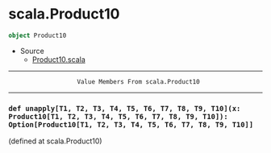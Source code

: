 
#                               scala.Product10                               #

```scala
object Product10
```

* Source
  * [Product10.scala](https://github.com/scala/scala/tree/6d09a1ba5f/src/library/scala/Product10.scala#L1)


--------------------------------------------------------------------------------
                       Value Members From scala.Product10
--------------------------------------------------------------------------------


### `def unapply[T1, T2, T3, T4, T5, T6, T7, T8, T9, T10](x: Product10[T1, T2, T3, T4, T5, T6, T7, T8, T9, T10]): Option[Product10[T1, T2, T3, T4, T5, T6, T7, T8, T9, T10]]` ###
(defined at scala.Product10)
